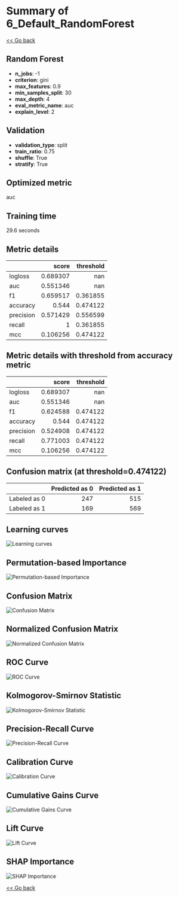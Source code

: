 # Summary of 6_Default_RandomForest

[<< Go back](../README.md)

## Random Forest

- **n_jobs**: -1
- **criterion**: gini
- **max_features**: 0.9
- **min_samples_split**: 30
- **max_depth**: 4
- **eval_metric_name**: auc
- **explain_level**: 2

## Validation

- **validation_type**: split
- **train_ratio**: 0.75
- **shuffle**: True
- **stratify**: True

## Optimized metric

auc

## Training time

29.6 seconds

## Metric details

|           |    score |   threshold |
|:----------|---------:|------------:|
| logloss   | 0.689307 |  nan        |
| auc       | 0.551346 |  nan        |
| f1        | 0.659517 |    0.361855 |
| accuracy  | 0.544    |    0.474122 |
| precision | 0.571429 |    0.556599 |
| recall    | 1        |    0.361855 |
| mcc       | 0.106256 |    0.474122 |

## Metric details with threshold from accuracy metric

|           |    score |   threshold |
|:----------|---------:|------------:|
| logloss   | 0.689307 |  nan        |
| auc       | 0.551346 |  nan        |
| f1        | 0.624588 |    0.474122 |
| accuracy  | 0.544    |    0.474122 |
| precision | 0.524908 |    0.474122 |
| recall    | 0.771003 |    0.474122 |
| mcc       | 0.106256 |    0.474122 |

## Confusion matrix (at threshold=0.474122)

|              |   Predicted as 0 |   Predicted as 1 |
|:-------------|-----------------:|-----------------:|
| Labeled as 0 |              247 |              515 |
| Labeled as 1 |              169 |              569 |

## Learning curves

![Learning curves](learning_curves.png)

## Permutation-based Importance

![Permutation-based Importance](permutation_importance.png)

## Confusion Matrix

![Confusion Matrix](confusion_matrix.png)

## Normalized Confusion Matrix

![Normalized Confusion Matrix](confusion_matrix_normalized.png)

## ROC Curve

![ROC Curve](roc_curve.png)

## Kolmogorov-Smirnov Statistic

![Kolmogorov-Smirnov Statistic](ks_statistic.png)

## Precision-Recall Curve

![Precision-Recall Curve](precision_recall_curve.png)

## Calibration Curve

![Calibration Curve](calibration_curve_curve.png)

## Cumulative Gains Curve

![Cumulative Gains Curve](cumulative_gains_curve.png)

## Lift Curve

![Lift Curve](lift_curve.png)

## SHAP Importance

![SHAP Importance](shap_importance.png)

[<< Go back](../README.md)
